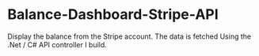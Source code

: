 # Balance-Dashboard-Stripe-API
Display the balance from the Stripe account. The data is fetched Using the .Net / C# API controller I build. 
